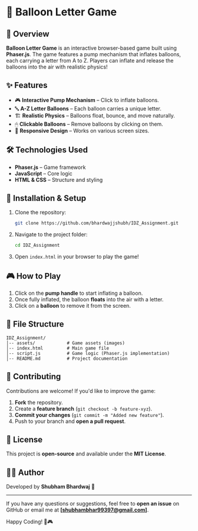 # 🎈 Balloon Letter Game  

## 📝 Overview  

**Balloon Letter Game** is an interactive browser-based game built using **Phaser.js**. The game features a pump mechanism that inflates balloons, each carrying a letter from A to Z. Players can inflate and release the balloons into the air with realistic physics!  

## ✨ Features  

- 🎮 **Interactive Pump Mechanism** – Click to inflate balloons.  
- 🔤 **A-Z Letter Balloons** – Each balloon carries a unique letter.  
- 🏗 **Realistic Physics** – Balloons float, bounce, and move naturally.  
- 🖱 **Clickable Balloons** – Remove balloons by clicking on them.  
- 📱 **Responsive Design** – Works on various screen sizes.  

## 🛠 Technologies Used  

- **Phaser.js** – Game framework  
- **JavaScript** – Core logic  
- **HTML & CSS** – Structure and styling  

## 🚀 Installation & Setup  

1. Clone the repository:  
   ```bash
   git clone https://github.com/bhardwajjshubh/IDZ_Assignment.git
   ```
2. Navigate to the project folder:  
   ```bash
   cd IDZ_Assignment
   ```
3. Open `index.html` in your browser to play the game!  

## 🎮 How to Play  

1. Click on the **pump handle** to start inflating a balloon.  
2. Once fully inflated, the balloon **floats** into the air with a letter.  
3. Click on a **balloon** to remove it from the screen.  

## 📂 File Structure  

```
IDZ_Assignment/
│-- assets/            # Game assets (images)
│-- index.html         # Main game file
│-- script.js          # Game logic (Phaser.js implementation)
│-- README.md          # Project documentation
```

## 🤝 Contributing  

Contributions are welcome! If you'd like to improve the game:  
1. **Fork** the repository.  
2. Create a **feature branch** (`git checkout -b feature-xyz`).  
3. **Commit your changes** (`git commit -m "Added new feature"`).  
4. Push to your branch and **open a pull request**.  

## 📜 License  

This project is **open-source** and available under the **MIT License**.  

## 👨‍💻 Author  

Developed by **Shubham Bhardwaj** 🚀  

---

If you have any questions or suggestions, feel free to **open an issue** on GitHub or email me at **[shubhambhar99397@gmail.com]**.  

Happy Coding! 🎈🎮  
